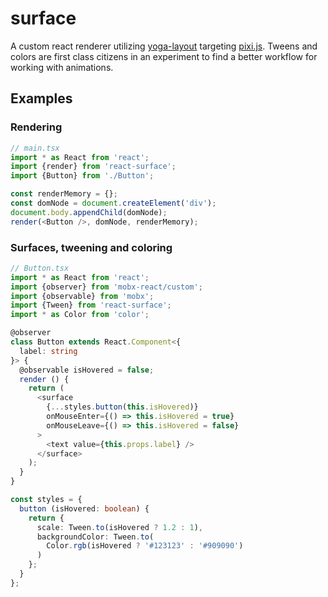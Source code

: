 # surface
A custom react renderer utilizing [yoga-layout](https://facebook.github.io/yoga/) 
targeting [pixi.js](http://www.pixijs.com/). Tweens and colors are first class 
citizens in an experiment to find a better workflow for working with animations.

## Examples

### Rendering
```typescript
// main.tsx
import * as React from 'react';
import {render} from 'react-surface';
import {Button} from './Button';

const renderMemory = {}; 
const domNode = document.createElement('div');
document.body.appendChild(domNode);
render(<Button />, domNode, renderMemory);
```

### Surfaces, tweening and coloring
```typescript
// Button.tsx
import * as React from 'react';
import {observer} from 'mobx-react/custom';
import {observable} from 'mobx';
import {Tween} from 'react-surface';
import * as Color from 'color';

@observer
class Button extends React.Component<{
  label: string
}> {
  @observable isHovered = false;
  render () {
    return (
      <surface
        {...styles.button(this.isHovered)}
        onMouseEnter={() => this.isHovered = true}
        onMouseLeave={() => this.isHovered = false}
      >
        <text value={this.props.label} />
      </surface>
    );
  }
}

const styles = {
  button (isHovered: boolean) {
    return {
      scale: Tween.to(isHovered ? 1.2 : 1),
      backgroundColor: Tween.to(
        Color.rgb(isHovered ? '#123123' : '#909090')
      )
    };
  }
};
```